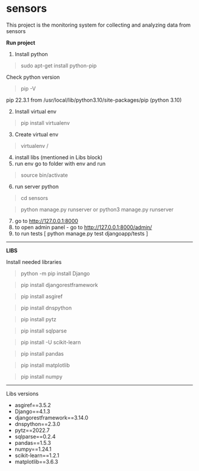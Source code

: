 # sensors

This project is the monitoring system for collecting and analyzing data from sensors 


**Run project**

1. Install python

> sudo apt-get install python-pip

Check python version
> pip -V

pip 22.3.1 from /usr/local/lib/python3.10/site-packages/pip (python 3.10)

2. Install virtual env

> pip install virtualenv

3. Create virtual env
 
> virtualenv /<name>
4. install libs (mentioned in Libs block)
5. run env 
go to folder with env and run
> source bin/activate 
6. run server python 
> cd sensors 

> python manage.py runserver 
or 
> python3 manage.py runserver 
7. go to http://127.0.0.1:8000
8. to open admin panel - go to http://127.0.0.1:8000/admin/
9. to run tests [ python manage.py test djangoapp/tests ]

-------

**LIBS**

Install needed libraries

> python -m pip install Django

> pip install djangorestframework

> pip install asgiref

> pip install dnspython

> pip install pytz

> pip install sqlparse

> pip install -U scikit-learn

> pip install pandas

> pip install matplotlib

> pip install numpy

----
Libs versions

- asgiref==3.5.2
- Django==4.1.3
- djangorestframework==3.14.0
- dnspython==2.3.0
- pytz==2022.7
- sqlparse==0.2.4
- pandas==1.5.3
- numpy==1.24.1
- scikit-learn==1.2.1
- matplotlib==3.6.3




